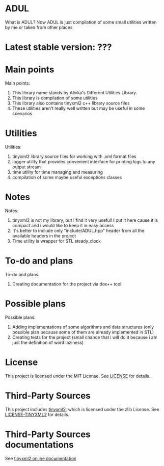 # ADUL
What is ADUL? Now ADUL is just compilation of some small utilities written by me or taken from other places

# Latest stable version: ???

# Main points

Main points:
1. This library name stands by Alivka's Different Utilities Library.
2. This library is compilation of some utilities
3. This library also contains tinyxml2 c++ library source files
4. These utilities aren't really well written but may be useful in some scenarios

# Utilities

Utilities:
1. tinyxml2 library source files for working with .xml format files
2. logger utility that provides convenient interface for printing logs to any output stream
3. time utility for time managing and measuring
4. compilation of some maybe useful exceptions classes


# Notes

Notes:
1. tinyxml2 is not my library, but I find it very useful!
    I put it here cause it is compact and i would like to keep it in easy access
2. It's better to include only "include/ADUL.hpp" header from all the available headers in the project
3. Time utility is wrapper for STL steady_clock

# To-do and plans

To-do and plans:
1. Creating documentation for the project via dox++ tool

# Possible plans

Possible plans:
1. Adding implementations of some algorithms and data structures
(only possible plan because some of them are already implemented in STL)
2. Creating tests for the project
(small chance that i will do it because i am just the definition of word laziness)

# License
This project is licensed under the MIT License.
See [LICENSE](LICENSE) for details.

# Third-Party Sources
This project includes [tinyxml2](https://github.com/leethomason/tinyxml2), 
which is licensed under the zlib License. See [LICENSE-TINYXML2](LICENSE-TINYXML2) for details.

# Third-Party Sources documentations
See [tinyxml2 online documentation](https://leethomason.github.io/tinyxml2/)
